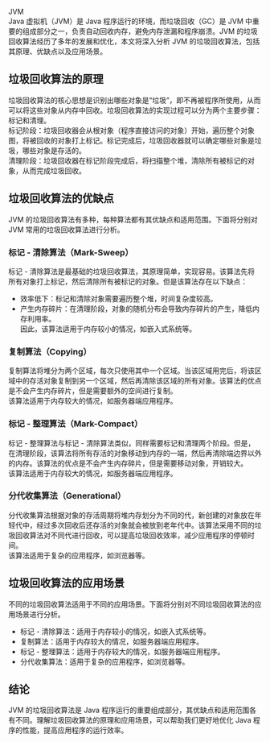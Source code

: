 JVM<br />Java 虚拟机（JVM）是 Java 程序运行的环境，而垃圾回收（GC）是 JVM 中重要的组成部分之一，负责自动回收内存，避免内存泄漏和程序崩溃。JVM 的垃圾回收算法经历了多年的发展和优化，本文将深入分析 JVM 的垃圾回收算法，包括其原理、优缺点以及应用场景。
<a name="IyQJ3"></a>
## 垃圾回收算法的原理
垃圾回收算法的核心思想是识别出哪些对象是“垃圾”，即不再被程序所使用，从而可以将这些对象从内存中回收。垃圾回收算法的实现过程可以分为两个主要步骤：标记和清理。<br />标记阶段：垃圾回收器会从根对象（程序直接访问的对象）开始，遍历整个对象图，将被回收的对象打上标记。标记完成后，垃圾回收器就可以确定哪些对象是垃圾，哪些对象是存活的。<br />清理阶段：垃圾回收器在标记阶段完成后，将扫描整个堆，清除所有被标记的对象，从而完成垃圾回收。
<a name="MZfwk"></a>
## 垃圾回收算法的优缺点
JVM 的垃圾回收算法有多种，每种算法都有其优缺点和适用范围。下面将分别对 JVM 常用的垃圾回收算法进行分析。
<a name="MBu7b"></a>
### 标记 - 清除算法（Mark-Sweep）
标记 - 清除算法是最基础的垃圾回收算法，其原理简单，实现容易。该算法先将所有对象打上标记，然后清除所有被标记的对象。但是该算法存在以下缺点：

- 效率低下：标记和清除对象需要遍历整个堆，时间复杂度较高。
- 产生内存碎片：在清理阶段，对象的随机分布会导致内存碎片的产生，降低内存利用率。<br />因此，该算法适用于内存较小的情况，如嵌入式系统等。
<a name="DME4c"></a>
### 复制算法（Copying）
复制算法将堆分为两个区域，每次只使用其中一个区域。当该区域用完后，将该区域中的存活对象复制到另一个区域，然后再清除该区域的所有对象。该算法的优点是不会产生内存碎片，但是需要额外的空间进行复制。<br />该算法适用于内存较大的情况，如服务器端应用程序。
<a name="wc0PI"></a>
### 标记 - 整理算法（Mark-Compact）
标记 - 整理算法与标记 - 清除算法类似，同样需要标记和清理两个阶段。但是，在清理阶段，该算法将所有存活的对象移动到内存的一端，然后再清除端边界以外的内存。该算法的优点是不会产生内存碎片，但是需要移动对象，开销较大。<br />该算法适用于内存较大的情况，如服务器端应用程序。
<a name="jt7Cz"></a>
### 分代收集算法（Generational）
分代收集算法根据对象的存活周期将堆内存划分为不同的代，新创建的对象放在年轻代中，经过多次回收后还存活的对象就会被放到老年代中。该算法采用不同的垃圾回收算法对不同代进行回收，可以提高垃圾回收效率，减少应用程序的停顿时间。<br />该算法适用于复杂的应用程序，如浏览器等。
<a name="VHkq3"></a>
## 垃圾回收算法的应用场景
不同的垃圾回收算法适用于不同的应用场景。下面将分别对不同垃圾回收算法的应用场景进行分析。

- 标记 - 清除算法：适用于内存较小的情况，如嵌入式系统等。
- 复制算法：适用于内存较大的情况，如服务器端应用程序。
- 标记 - 整理算法：适用于内存较大的情况，如服务器端应用程序。
- 分代收集算法：适用于复杂的应用程序，如浏览器等。
<a name="WEvML"></a>
## 结论
JVM 的垃圾回收算法是 Java 程序运行的重要组成部分，其优缺点和适用范围各有不同。理解垃圾回收算法的原理和应用场景，可以帮助我们更好地优化 Java 程序的性能，提高应用程序的运行效率。
